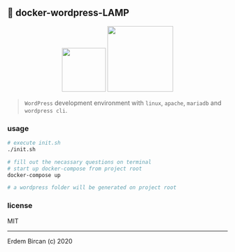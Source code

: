 ## 🐳 docker-wordpress-LAMP

<p align='center'>

<img src='https://s.w.org/style/images/about/WordPress-logotype-wmark.png' width='100px'/>
<img src='https://dwglogo.com/wp-content/uploads/2017/09/1300px-Docker_container_engine_logo.png' width='150px'/>

</p>

> `WordPress` development environment with `linux`, `apache`, `mariadb` and `wordpress cli`.

### usage
``` bash
# execute init.sh
./init.sh

# fill out the necassary questions on terminal
# start up docker-compose from project root
docker-compose up

# a wordpress folder will be generated on project root
``` 

### license
MIT

---
Erdem Bircan (c) 2020
